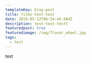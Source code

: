 ```yaml
---
templateKey: blog-post
title: films-test-test
date: 2019-05-12T06:54:44.684Z
description: test-test-testt
featuredpost: true
featuredimage: /img/flavor_wheel.jpg
tags:
  - test
---
```

test
